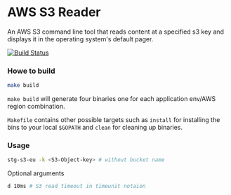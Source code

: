 # AWS S3 Reader

An AWS S3 command line tool that reads content at a specified s3 key and displays it in the operating system's default pager.

[![Build Status](https://travis-ci.com/ishanjayawardena/aws-s3-client.svg?branch=master)](https://travis-ci.com/ishanjayawardena/aws-s3-client)

### Howe to build
```bash
make build
```
`make build` will generate four binaries one for each application env/AWS region combination.

`Makefile` contains other possible targets such as `install` for installing the bins to your local `$GOPATH` and `clean` for cleaning up binaries.

### Usage
```bash
stg-s3-eu -k <S3-Object-key> # without bucket name
```

Optional arguments
```bash
d 10ms # S3 read timeout in timeunit notaion
```